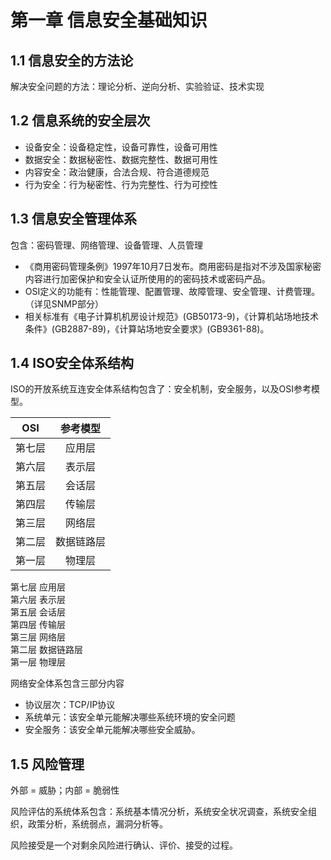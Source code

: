 # 第一章 信息安全基础知识

## 1.1 信息安全的方法论

解决安全问题的方法：理论分析、逆向分析、实验验证、技术实现



## 1.2 信息系统的安全层次

- 设备安全：设备稳定性，设备可靠性，设备可用性
- 数据安全：数据秘密性、数据完整性、数据可用性
- 内容安全：政治健康，合法合规、符合道德规范
- 行为安全：行为秘密性、行为完整性、行为可控性



## 1.3 信息安全管理体系

包含：密码管理、网络管理、设备管理、人员管理

- 《商用密码管理条例》1997年10月7日发布。商用密码是指对不涉及国家秘密内容进行加密保护和安全认证所使用的的密码技术或密码产品。
- OSI定义的功能有：性能管理、配置管理、故障管理、安全管理、计费管理。（详见SNMP部分）
- 相关标准有《电子计算机机房设计规范》(GB50173-9)，《计算机站场地技术条件》(GB2887-89)，《计算站场地安全要求》(GB9361-88)。



## 1.4 ISO安全体系结构

ISO的开放系统互连安全体系结构包含了：安全机制，安全服务，以及OSI参考模型。

|  OSI   |  参考模型  |
| :----: | :--------: |
| 第七层 |   应用层   |
| 第六层 |   表示层   |
| 第五层 |   会话层   |
| 第四层 |   传输层   |
| 第三层 |   网络层   |
| 第二层 | 数据链路层 |
| 第一层 |   物理层   |

第七层  应用层  
第六层  表示层  
第五层  会话层  
第四层  传输层  
第三层  网络层  
第二层  数据链路层  
第一层  物理层

网络安全体系包含三部分内容

- 协议层次：TCP/IP协议
- 系统单元：该安全单元能解决哪些系统环境的安全问题
- 安全服务：该安全单元能解决哪些安全威胁。



## 1.5 风险管理

外部 = 威胁；内部 = 脆弱性

风险评估的系统体系包含：系统基本情况分析，系统安全状况调查，系统安全组织，政策分析，系统弱点，漏洞分析等。



风险接受是一个对剩余风险进行确认、评价、接受的过程。